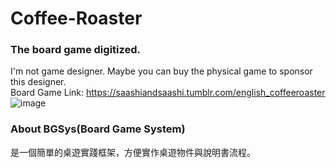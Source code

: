 # Coffee-Roaster
### The board game digitized.
I'm not game designer. Maybe you can buy the physical game to sponsor this designer.<br>
Board Game Link: https://saashiandsaashi.tumblr.com/english_coffeeroaster
![image](https://user-images.githubusercontent.com/5611186/139861095-77e80809-9ca0-4251-bd44-b67cfb33f828.png)

### About BGSys(Board Game System)
是一個簡單的桌遊實踐框架，方便實作桌遊物件與說明書流程。
